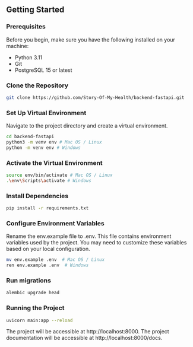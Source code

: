## Getting Started

### Prerequisites
Before you begin, make sure you have the following installed on your machine:

- Python 3.11
- Git
- PostgreSQL 15 or latest

### Clone the Repository
```bash
git clone https://github.com/Story-Of-My-Health/backend-fastapi.git
```

### Set Up Virtual Environment
Navigate to the project directory and create a virtual environment.

```bash
cd backend-fastapi
python3 -m venv env # Mac OS / Linux
python -m venv env # Windows
```

### Activate the Virtual Environment
```bash
source env/bin/activate # Mac OS / Linux
.\env\Scripts\activate # Windows
```

### Install Dependencies
```bash
pip install -r requirements.txt
```

### Configure Environment Variables
Rename the env.example file to .env. This file contains environment variables used by the project. You may need to customize these variables based on your local configuration.

```bash
mv env.example .env  # Mac OS / Linux
ren env.example .env  # Windows
```
### Run migrations
```bash
alembic upgrade head
```

### Running the Project
```bash
uvicorn main:app --reload
```

The project will be accessible at http://localhost:8000.
The project documentation will be accessible at http://localhost:8000/docs.
